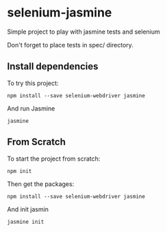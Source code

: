 # selenium-jasmine
Simple project to play with jasmine tests and selenium

Don't forget to place tests in spec/ directory.

## Install dependencies
To try this project:
```
npm install --save selenium-webdriver jasmine
```

And run Jasmine
 
```
jasmine
```

## From Scratch
To start the project from scratch:
```
npm init
```

Then get the packages:

```
npm install --save selenium-webdriver jasmine
```
And init jasmin
```
jasmine init
```


